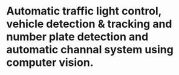 # Automatic traffic light control, vehicle detection & tracking and number plate detection and automatic channal system using computer vision.
